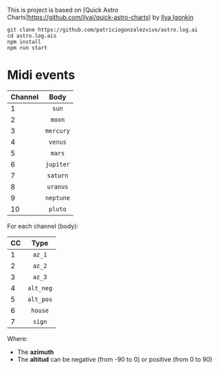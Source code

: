 
This is project is based on [Quick Astro Charts]https://github.com/ilyai/quick-astro-charts) by [Ilya Igonkin](https://github.com/ilyai)

```
git clone https://github.com/patriciogonzalezvivo/astro.log.ai
cd astro.log.ais
npm install
npm run start
```

# Midi events

| Channel   |  Body         | 
|-----------|:-------------:|
| 1         | `sun`         |
| 2         | `moon`        |
| 3         | `mercury`     |
| 4         | `venus`       |
| 5         | `mars`        |
| 6         | `jupiter`     |
| 7         | `saturn`      |
| 8         | `uranus`      |
| 9         | `neptune`     |
| 10        | `pluto`       |

For each channel (body):

| CC        |  Type         | 
|-----------|:-------------:|
| 1         | `az_1`        |
| 2         | `az_2`        |
| 3         | `az_3`        |
| 4         | `alt_neg`     |
| 5         | `alt_pos`     |
| 6         | `house`       |
| 7         | `sign`        |

Where:
- The **azimuth** 
- The **altitud** can be negative (from -90 to 0) or positive (from 0 to 90)
